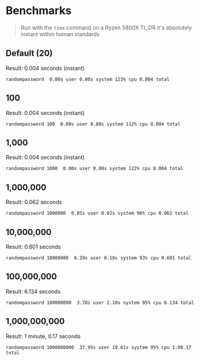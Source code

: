 # Benchmarks
> Run with the `time` command on a Ryzen 5800X
> TL;DR it's absolutely instant within human standards

## Default (20)
Result: 0.004 seconds (instant)
```
randompassword  0.00s user 0.00s system 123% cpu 0.004 total
```

## 100
Result: 0.004 seconds (instant)
```
randompassword 100  0.00s user 0.00s system 112% cpu 0.004 total
```

## 1,000
Result: 0.004 seconds (instant)
```
randompassword 1000  0.00s user 0.00s system 122% cpu 0.004 total
```

## 1,000,000
Result: 0.062 seconds
```
randompassword 1000000  0.05s user 0.02s system 96% cpu 0.062 total
```

## 10,000,000
Result: 0.601 seconds
```
randompassword 10000000  0.39s user 0.18s system 93% cpu 0.601 total
```

## 100,000,000
Result: 6.134 seconds
```
randompassword 100000000  3.78s user 2.10s system 95% cpu 6.134 total
```

## 1,000,000,000
Result: 1 minute, 0.17 seconds
```
randompassword 1000000000  37.95s user 19.61s system 95% cpu 1:00.17 total
```
